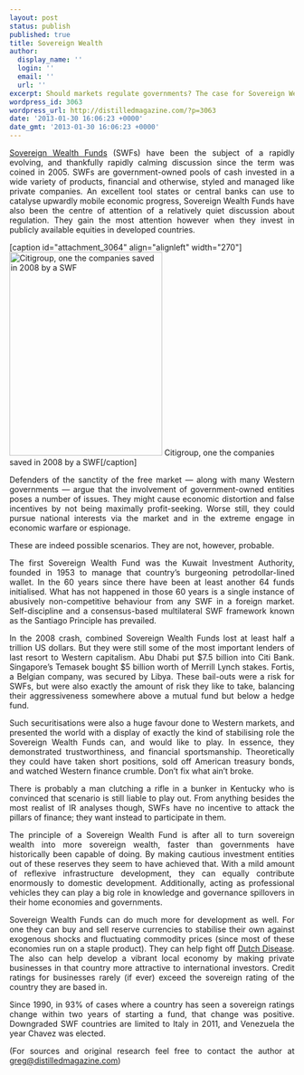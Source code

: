 ```yaml
---
layout: post
status: publish
published: true
title: Sovereign Wealth
author:
  display_name: ''
  login: ''
  email: ''
  url: ''
excerpt: Should markets regulate governments? The case for Sovereign Wealth Funds.
wordpress_id: 3063
wordpress_url: http://distilledmagazine.com/?p=3063
date: '2013-01-30 16:06:23 +0000'
date_gmt: '2013-01-30 16:06:23 +0000'
---
```

<p style="text-align: justify;"><a href="http://distilledmagazine.com/wp-content/uploads/2013/01/Sovereign_wealth_fund" target="_blank">Sovereign Wealth Funds</a> (SWFs) have been the subject of a rapidly evolving, and thankfully rapidly calming discussion since the term was coined in 2005. SWFs are government-owned pools of cash invested in a wide variety of products, financial and otherwise, styled and managed like private companies. An excellent tool states or central banks can use to catalyse upwardly mobile economic progress, Sovereign Wealth Funds have also been the centre of attention of a relatively quiet discussion about regulation. They gain the most attention however when they invest in publicly available equities in developed countries.</p>
<p>[caption id="attachment_3064" align="alignleft" width="270"]<a href="http://distilledmagazine.com/sovereign-wealth/citigroup-london/" rel="attachment wp-att-3064"><img class=" wp-image-3064  " alt="Citigroup, one the companies saved in 2008 by a SWF" src="http://distilledmagazine.com/wp-content/uploads/2013/01/citigroup-london.jpg" width="270" height="360" /></a> Citigroup, one the companies saved in 2008 by a SWF[/caption]</p>
<p style="text-align: justify;">Defenders of the sanctity of the free market — along with many Western governments — argue that the involvement of government-owned entities poses a number of issues. They might cause economic distortion and false incentives by not being maximally profit-seeking. Worse still, they could pursue national interests via the market and in the extreme engage in economic warfare or espionage.</p>
<p style="text-align: justify;">These are indeed possible scenarios. They are not, however, probable.</p>
<p style="text-align: justify;">The first Sovereign Wealth Fund was the Kuwait Investment Authority, founded in 1953 to manage that country’s burgeoning petrodollar-lined wallet. In the 60 years since there have been at least another 64 funds initialised. What has not happened in those 60 years is a single instance of abusively non-competitive behaviour from any SWF in a foreign market. Self-discipline and a consensus-based multilateral SWF framework known as the Santiago Principle has prevailed.</p>
<p style="text-align: justify;">In the 2008 crash, combined Sovereign Wealth Funds lost at least half a trillion US dollars. But they were still some of the most important lenders of last resort to Western capitalism. Abu Dhabi put $7.5 billion into Citi Bank. Singapore’s Temasek bought $5 billion worth of Merrill Lynch stakes. Fortis, a Belgian company, was secured by Libya. These bail-outs were a risk for SWFs, but were also exactly the amount of risk they like to take, balancing their aggressiveness somewhere above a mutual fund but below a hedge fund.</p>
<p style="text-align: justify;">Such securitisations were also a huge favour done to Western markets, and presented the world with a display of exactly the kind of stabilising role the Sovereign Wealth Funds can, and would like to play. In essence, they demonstrated trustworthiness, and financial sportsmanship. Theoretically they could have taken short positions, sold off American treasury bonds, and watched Western finance crumble. Don’t fix what ain’t broke.</p>
<p style="text-align: justify;">There is probably a man clutching a rifle in a bunker in Kentucky who is convinced that scenario is still liable to play out. From anything besides the most realist of IR analyses though, SWFs have no incentive to attack the pillars of finance; they want instead to participate in them.</p>
<p style="text-align: justify;">The principle of a Sovereign Wealth Fund is after all to turn sovereign wealth into more sovereign wealth, faster than governments have historically been capable of doing. By making cautious investment entities out of these reserves they seem to have achieved that. With a mild amount of reflexive infrastructure development, they can equally contribute enormously to domestic development. Additionally, acting as professional vehicles they can play a big role in knowledge and governance spillovers in their home economies and governments.</p>
<p style="text-align: justify;">Sovereign Wealth Funds can do much more for development as well. For one they can buy and sell reserve currencies to stabilise their own against exogenous shocks and fluctuating commodity prices (since most of these economies run on a staple product). They can help fight off <a href="http://distilledmagazine.com/wp-content/uploads/2013/01/Dutch_disease" target="_blank">Dutch Disease</a>. The also can help develop a vibrant local economy by making private businesses in that country more attractive to international investors. Credit ratings for businesses rarely (if ever) exceed the sovereign rating of the country they are based in.</p>
<p style="text-align: justify;">Since 1990, in 93% of cases where a country has seen a sovereign ratings change within two years of starting a fund, that change was positive. Downgraded SWF countries are limited to Italy in 2011, and Venezuela the year Chavez was elected.</p>
<p style="text-align: justify;">(For sources and original research feel free to contact the author at <a href="mailto:greg@distilledmagazine.com" target="_blank">greg@distilledmagazine.com</a>)</p>
